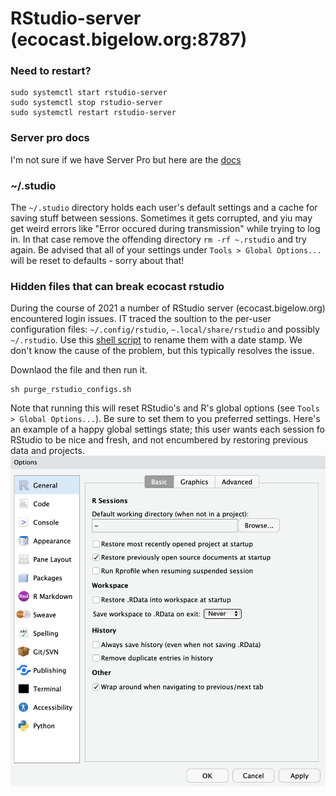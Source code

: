 # RStudio-server (ecocast.bigelow.org:8787)


### Need to restart?

```
sudo systemctl start rstudio-server
sudo systemctl stop rstudio-server
sudo systemctl restart rstudio-server
```

### Server pro docs 

I'm not sure if we have Server Pro but here are the [docs](https://docs.rstudio.com/ide/server-pro/index.html)

### ~/.studio

The `~/.studio` directory holds each user's default settings and a cache for saving stuff between sessions.  Sometimes it gets corrupted, and yiu may get weird errors like "Error occured during transmission" while trying to log in.  In that case remove the offending directory `rm -rf ~.rstudio` and try again.  Be advised that all of your settings under `Tools > Global Options...` will be reset to defaults - sorry about that! 


### Hidden files that can break ecocast rstudio

During the course of 2021 a number of RStudio server (ecocast.bigelow.org) encountered login issues.  IT traced the soultion to the per-user configuration files: `~/.config/rstudio`, `~.local/share/rstudio` and possibly `~/.rstudio`.  Use this [shell script](purge_rstudio_configs.sh) to rename them with a date stamp.  We don't know the cause of the problem, but this typically resolves the issue.

Downlaod the file and then run it.

```
sh purge_rstudio_configs.sh
```

Note that running this will reset RStudio's and R's global options (see `Tools > Global Options...`).  Be sure to set them to you preferred settings. Here's an example of a happy global settings state; this user wants each session fo RStudio to be nice and fresh, and not encumbered by restoring previous data and projects.
![happy-global-settings](happy-global-settings.png)



